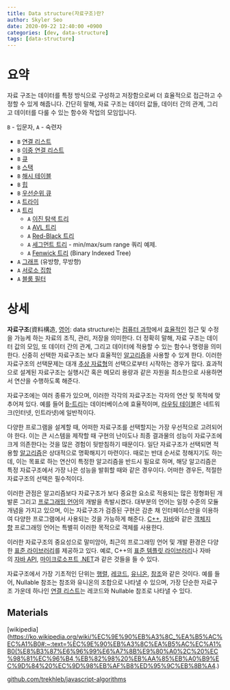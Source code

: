 ```yaml
---
title: Data structure(자료구조)란?
author: Skyler Seo
date: 2020-09-22 12:40:00 +0900
categories: [dev, data-structure]
tags: [data-structure]
---
```


# 요약

자료 구조는 데이터를 특정 방식으로 구성하고 저장함으로써 더 효율적으로 접근하고 수정할 수 있게 해줍니다. 간단히 말해, 자료 구조는 데이터 값들, 데이터 간의 관계, 그리고 데이터를 다룰 수 있는 함수와 작업의 모임입니다.

`B` - 입문자, `A` - 숙련자

- `B` [연결 리스트](https://github.com/trekhleb/javascript-algorithms/blob/master/src/data-structures/linked-list)
- `B` [이중 연결 리스트](https://github.com/trekhleb/javascript-algorithms/blob/master/src/data-structures/doubly-linked-list)
- `B` [큐](https://github.com/trekhleb/javascript-algorithms/blob/master/src/data-structures/queue)
- `B` [스택](https://github.com/trekhleb/javascript-algorithms/blob/master/src/data-structures/stack)
- `B` [해시 테이블](https://github.com/trekhleb/javascript-algorithms/blob/master/src/data-structures/hash-table)
- `B` [힙](https://github.com/trekhleb/javascript-algorithms/blob/master/src/data-structures/heap)
- `B` [우선순위 큐](https://github.com/trekhleb/javascript-algorithms/blob/master/src/data-structures/priority-queue)
- `A` [트라이](https://github.com/trekhleb/javascript-algorithms/blob/master/src/data-structures/trie)
- `A` [트리](https://github.com/trekhleb/javascript-algorithms/blob/master/src/data-structures/tree)
  - `A` [이진 탐색 트리](https://github.com/trekhleb/javascript-algorithms/blob/master/src/data-structures/tree/binary-search-tree)
  - `A` [AVL 트리](https://github.com/trekhleb/javascript-algorithms/blob/master/src/data-structures/tree/avl-tree)
  - `A` [Red-Black 트리](https://github.com/trekhleb/javascript-algorithms/blob/master/src/data-structures/tree/red-black-tree)
  - `A` [세그먼트 트리](https://github.com/trekhleb/javascript-algorithms/blob/master/src/data-structures/tree/segment-tree) - min/max/sum range 쿼리 예제.
  - `A` [Fenwick 트리](https://github.com/trekhleb/javascript-algorithms/blob/master/src/data-structures/tree/fenwick-tree) (Binary Indexed Tree)
- `A` [그래프](https://github.com/trekhleb/javascript-algorithms/blob/master/src/data-structures/graph) (유방향, 무방향)
- `A` [서로소 집합](https://github.com/trekhleb/javascript-algorithms/blob/master/src/data-structures/disjoint-set)
- `A` [블룸 필터](https://github.com/trekhleb/javascript-algorithms/blob/master/src/data-structures/bloom-filter)

# 상세

**자료구조**(資料構造, [영어](https://ko.wikipedia.org/wiki/%EC%98%81%EC%96%B4): data structure)는 [컴퓨터 과학](https://ko.wikipedia.org/wiki/%EC%BB%B4%ED%93%A8%ED%84%B0_%EA%B3%BC%ED%95%99)에서 [효율적인](https://ko.wikipedia.org/w/index.php?title=%EC%95%8C%EA%B3%A0%EB%A6%AC%EC%A6%98_%ED%9A%A8%EC%9C%A8%EC%84%B1&action=edit&redlink=1) 접근 및 수정을 가능케 하는 자료의 조직, 관리, 저장을 의미한다. 더 정확히 말해, 자료 구조는 데이터 값의 모임, 또 데이터 간의 관계, 그리고 데이터에 적용할 수 있는 함수나 명령을 의미한다. 신중히 선택한 자료구조는 보다 효율적인 [알고리즘](https://ko.wikipedia.org/wiki/%EC%95%8C%EA%B3%A0%EB%A6%AC%EC%A6%98)을 사용할 수 있게 한다. 이러한 자료구조의 선택문제는 대개 [추상 자료형](https://ko.wikipedia.org/wiki/%EC%B6%94%EC%83%81_%EC%9E%90%EB%A3%8C%ED%98%95)의 선택으로부터 시작하는 경우가 많다. 효과적으로 설계된 자료구조는 실행시간 혹은 메모리 용량과 같은 자원을 최소한으로 사용하면서 연산을 수행하도록 해준다.

자료구조에는 여러 종류가 있으며, 이러한 각각의 자료구조는 각자의 연산 및 목적에 맞추어져 있다. 예를 들어 [B-트리](https://ko.wikipedia.org/wiki/B-%ED%8A%B8%EB%A6%AC)는 데이터베이스에 효율적이며, [라우팅 테이블](https://ko.wikipedia.org/wiki/%EB%9D%BC%EC%9A%B0%ED%8C%85_%ED%85%8C%EC%9D%B4%EB%B8%94)은 네트워크(인터넷, 인트라넷)에 일반적이다.

다양한 프로그램을 설계할 때, 어떠한 자료구조를 선택할지는 가장 우선적으로 고려되어야 한다. 이는 큰 시스템을 제작할 때 구현의 난이도나 최종 결과물의 성능이 자료구조에 크게 의존한다는 것을 많은 경험이 뒷받침하기 때문이다. 일단 자료구조가 선택되면 적용할 [알고리즘](https://ko.wikipedia.org/wiki/%EC%95%8C%EA%B3%A0%EB%A6%AC%EC%A6%98)은 상대적으로 명확해지기 마련이다. 때로는 반대 순서로 정해지기도 하는데, 이는 목표로 하는 연산이 특정한 알고리즘을 반드시 필요로 하며, 해당 알고리즘은 특정 자료구조에서 가장 나은 성능을 발휘할 때와 같은 경우이다. 어떠한 경우든, 적절한 자료구조의 선택은 필수적이다.

이러한 관점은 알고리즘보다 자료구조가 보다 중요한 요소로 적용되는 많은 정형화된 개발론 그리고 [프로그래밍 언어](https://ko.wikipedia.org/wiki/%ED%94%84%EB%A1%9C%EA%B7%B8%EB%9E%98%EB%B0%8D_%EC%96%B8%EC%96%B4)의 개발을 촉발시켰다. 대부분의 언어는 일정 수준의 모듈개념을 가지고 있으며, 이는 자료구조가 검증된 구현은 감춘 채 인터페이스만을 이용하여 다양한 프로그램에서 사용되는 것을 가능하게 해준다. [C++](https://ko.wikipedia.org/wiki/C%2B%2B), [자바](<https://ko.wikipedia.org/wiki/%EC%9E%90%EB%B0%94_(%ED%94%84%EB%A1%9C%EA%B7%B8%EB%9E%98%EB%B0%8D_%EC%96%B8%EC%96%B4)>)와 같은 [객체지향](https://ko.wikipedia.org/wiki/%EA%B0%9D%EC%B2%B4%EC%A7%80%ED%96%A5) 프로그래밍 언어는 특별히 이러한 목적으로 객체를 사용한다.

이러한 자료구조의 중요성으로 말미암아, 최근의 프로그래밍 언어 및 개발 환경은 다양한 [표준 라이브러리](https://ko.wikipedia.org/wiki/%ED%91%9C%EC%A4%80_%EB%9D%BC%EC%9D%B4%EB%B8%8C%EB%9F%AC%EB%A6%AC)를 제공하고 있다. 예로, C++의 [표준 템플릿 라이브러리](https://ko.wikipedia.org/wiki/%ED%91%9C%EC%A4%80_%ED%85%9C%ED%94%8C%EB%A6%BF_%EB%9D%BC%EC%9D%B4%EB%B8%8C%EB%9F%AC%EB%A6%AC)나 자바의 [자바 API](https://ko.wikipedia.org/wiki/%EC%9E%90%EB%B0%94_API), [마이크로소프트 .NET](https://ko.wikipedia.org/wiki/%EB%A7%88%EC%9D%B4%ED%81%AC%EB%A1%9C%EC%86%8C%ED%94%84%ED%8A%B8_.NET)과 같은 것들을 들 수 있다.

자료구조에서 가장 기초적인 단위는 [행렬](https://ko.wikipedia.org/wiki/%ED%96%89%EB%A0%AC), [레코드](https://ko.wikipedia.org/wiki/%EB%A0%88%EC%BD%94%EB%93%9C), [유니온](https://ko.wikipedia.org/wiki/%EC%9C%A0%EB%8B%88%EC%98%A8), [참조](https://ko.wikipedia.org/wiki/%EC%B0%B8%EC%A1%B0)와 같은 것이다. 예를 들어, Nullable 참조는 참조와 유니온의 조합으로 나타낼 수 있으며, 가장 단순한 자료구조 가운데 하나인 [연결 리스트](https://ko.wikipedia.org/wiki/%EC%97%B0%EA%B2%B0_%EB%A6%AC%EC%8A%A4%ED%8A%B8)는 레코드와 Nullable 참조로 나타낼 수 있다.

## Materials

[wikipedia](https://ko.wikipedia.org/wiki/%EC%9E%90%EB%A3%8C_%EA%B5%AC%EC%A1%B0#:~:text=%EC%9E%90%EB%A3%8C%EA%B5%AC%EC%A1%B0(%E8%B3%87%E6%96%99%E6%A7%8B%E9%80%A0%2C%20%EC%98%81%EC%96%B4,%EB%82%98%20%EB%AA%85%EB%A0%B9%EC%9D%84%20%EC%9D%98%EB%AF%B8%ED%95%9C%EB%8B%A4.)

[github.com/trekhleb/javascript-algorithms](https://github.com/trekhleb/javascript-algorithms/blob/master/README.ko-KR.md)
